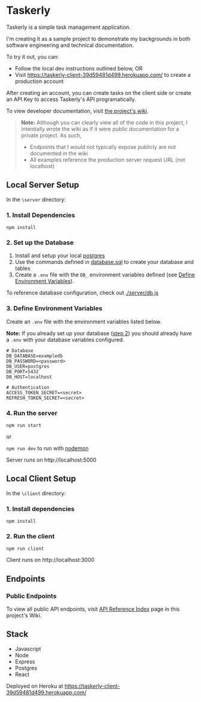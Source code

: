 # Taskerly
Taskerly is a simple task management application.

I'm creating it as a sample project to demonstrate my backgrounds in both software engineering and technical documentation. 

To try it out, you can:
 * Follow the local dev instructions outlined below, OR
 * Visit https://taskerly-client-39d59481d499.herokuapp.com/ to create a production account

After creating an account, you can create tasks on the client side or create an API Key to access Taskerly's API programatically.

To view developer documentation, visit [the project's wiki](https://github.com/dianajohnson13/taskerly/wiki). 

> **Note:** Although you can clearly view all of the code in this project, I intentially wrote the wiki as if it were public documentation for a private project. As such,
> * Endpoints that I would not typically expose publicly are not documented in the wiki
> * All examples reference the production server request URL (not localhost)


## Local Server Setup
In the `\server` directory:

### 1. Install Dependencies
```npm install```

### 2. Set up the Database
1. Install and setup your local [postgres](https://www.postgresql.org/)
2. Use the commands defined in [database.sql](./server/database.sql) to create your database and tables
3. Create a `.env` file with the `DB_` environment variables defined (see [Define Environment Variables](#3-define-environment-variables)).

To reference database configuration, check out [./server/db.js](./server/db.js) 

### 3. Define Environment Variables
Create an `.env` file with the environment variables listed below.

**Note:** If you already set up your database ([step 2](#2-set-up-the-database)) you should already have a `.env` with your database variables configured.

```
# Database
DB_DATABASE=exampledb
DB_PASSWORD=<password>
DB_USER=postgres
DB_PORT=5432
DB_HOST=localhost

# Authentication
ACCESS_TOKEN_SECRET=<secret>
REFRESH_TOKEN_SECRET=<secret>
```

### 4. Run the server
```npm run start```

or

```npm run dev``` to run with [nodemon](https://www.npmjs.com/package/nodemon)


Server runs on http://localhost:5000

## Local Client Setup
In the `\client` directory:

### 1. Install dependencies
```npm install```

### 2. Run the client
```npm run client```

Client runs on http://localhost:3000

## Endpoints
### Public Endpoints
To view all public API endpoints, visit [API Reference Index](https://github.com/dianajohnson13/taskerly/wiki/*-get-started-with-taskerly's-api-*) page in this project's Wiki.


## Stack
- Javascript
- Node
- Express
- Postgres
- React

Deployed on Heroku at https://taskerly-client-39d59481d499.herokuapp.com/